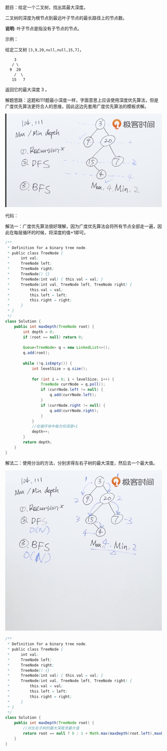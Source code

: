 题目：给定一个二叉树，找出其最大深度。

二叉树的深度为根节点到最远叶子节点的最长路径上的节点数。

**说明:** 叶子节点是指没有子节点的节点。

示例：

给定二叉树 `[3,9,20,null,null,15,7]`，

```shell
    3
   / \
  9  20
    /  \
   15   7
```

返回它的最大深度 3 。

解题思路：这题和111题最小深度一样，字面意思上应该使用深度优先算法，但是广度优先算法更符合人的思维，因此这边先套用广度优先算法的模板求解。

![bfs](./104/bfs.png)

代码：

解法一：广度优先算法很好理解，因为广度优先算法会将所有节点全部走一遍，因此在每层循环的时候，将深度的值+1即可。

```java
/**
 * Definition for a binary tree node.
 * public class TreeNode {
 *     int val;
 *     TreeNode left;
 *     TreeNode right;
 *     TreeNode() {}
 *     TreeNode(int val) { this.val = val; }
 *     TreeNode(int val, TreeNode left, TreeNode right) {
 *         this.val = val;
 *         this.left = left;
 *         this.right = right;
 *     }
 * }
 */
class Solution {
    public int maxDepth(TreeNode root) {
        int depth = 0;
        if (root == null) return 0;

        Queue<TreeNode> q = new LinkedList<>();
        q.add(root);

        while (!q.isEmpty()) {
            int levelSize = q.size();

            for (int i = 0; i < levelSize; i++) {
                TreeNode currNode = q.poll();
                if (currNode.left != null) {
                    q.add(currNode.left);
                }
                if (currNode.right != null) {
                    q.add(currNode.right);
                }
            }
            //在循环体中每次将深度+1
            depth++;
        }
        return depth;
    }
}
```

解法二：使用分治的方法，分别求得左右子树的最大深度，然后去一个最大值。

![dfs](./104/dfs.png)

```java
/**
 * Definition for a binary tree node.
 * public class TreeNode {
 *     int val;
 *     TreeNode left;
 *     TreeNode right;
 *     TreeNode() {}
 *     TreeNode(int val) { this.val = val; }
 *     TreeNode(int val, TreeNode left, TreeNode right) {
 *         this.val = val;
 *         this.left = left;
 *         this.right = right;
 *     }
 * }
 */
class Solution {
    public int maxDepth(TreeNode root) {
      	//对左右子树的最大深度求最大值
        return root == null ? 0 : 1 + Math.max(maxDepth(root.left),maxDepth(root.right));
    }
}
```

